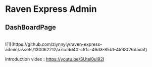 # Raven Express Admin



## DashBoardPage 
<br />
![1](https://github.com/ziynnyiy/raven-express-admin/assets/130062212/a7cc6d40-c81c-46d3-85b1-4598f26dadaf)

Introduction video : 
https://youtu.be/SUtei0uI92I
